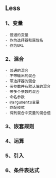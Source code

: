 ## Less
### 1、变量
    - 普通的变量
    - 作为选择器和属性名
    - 作为URL
### 2、混合
    - 普通的混合
    - 不带输出的混合
    - 带选择器的混合
    - 带参数并有默认值的混合
    - 带多个参数的混合
    - 命名参数
    - @arguments变量
    - 匹配模式
    - 得到混合中变量的混合值
### 3、嵌套规则
### 4、运算
### 5、引入
### 6、条件表达式